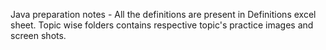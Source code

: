 Java preparation notes - All the definitions are present in Definitions excel sheet. Topic wise folders contains 
respective topic's practice images and screen shots.
